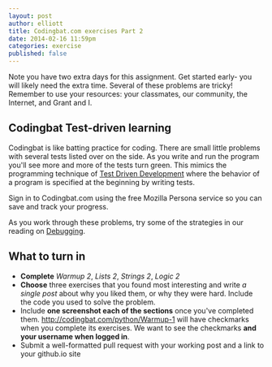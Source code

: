```yaml
---
layout: post
author: elliott
title: Codingbat.com exercises Part 2
date: 2014-02-16 11:59pm
categories: exercise
published: false
---
```


Note you have two extra days for this assignment.  Get started early- you will likely need the extra time.  Several of these problems are tricky!  Remember to use your resources: your classmates, our community, the Internet, and Grant and I.

## Codingbat Test-driven learning

Codingbat is like batting practice for coding.  There are small little problems with several tests listed over on the side.  As you write and run the program you'll see more and more of the tests turn green.  This mimics the programming technique of [Test Driven Development](http://en.wikipedia.org/wiki/Test-driven_development) where the behavior of a program is specified at the beginning by writing tests.

Sign in to Codingbat.com using the free Mozilla Persona service so you can save and track your progress.

As you work through these problems, try some of the strategies in our reading on [Debugging](http://interactivepython.org/runestone/static/thinkcspy/Debugging/debugIntro.html).

## What to turn in

* **Complete** _Warmup 2_, _Lists 2_, _Strings 2_, _Logic 2_  
* **Choose** three exercises that you found most interesting and write *a single post* about why you liked them, or why they were hard.  Include the code you used to solve the problem.  
* Include **one screenshot each of the sections** once you've completed them. http://codingbat.com/python/Warmup-1 will have checkmarks when you complete its exercises. We want to see the checkmarks **and your username when logged in**.
* Submit a well-formatted pull request with your working post and a link to your github.io site

